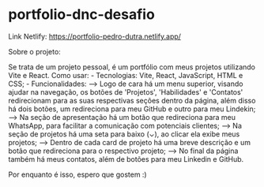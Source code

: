 # portfolio-dnc-desafio
Link Netlify: https://portfolio-pedro-dutra.netlify.app/

Sobre o projeto:

Se trata de um projeto pessoal, é um portfólio com meus projetos utilizando Vite e React.
    Como usar:
        - Tecnologias: Vite, React, JavaScript, HTML e CSS;
        - Funcionalidades:
            --> Logo de cara há um menu superior, visando ajudar na navegação, os botões de 'Projetos', 'Habilidades' e 'Contatos' redirecionam para as suas respectivas seções dentro da página, além disso há dois botões, um redireciona para meu GitHub e outro para meu Lindekin;
            --> Na seção de apresentação há um botão que redireciona para meu WhatsApp, para facilitar a comunicação com potenciais clientes;
            --> Na seção de projetos há uma seta para baixo (⌄), ao clicar ela exibe meus projetos;
            --> Dentro de cada card de projeto há uma breve descrição e um botão que redireciona para o respectivo projeto;
            --> No final da página também há meus contatos, além de botões para meu Linkedin e GitHub.

Por enquanto é isso, espero que gostem :)